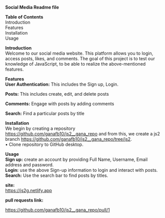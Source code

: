 
**Social Media Readme file**<br>

**Table of Contents**<br>
Introduction<br>
Features<br>
Installation<br>
Usage<br>

**Introduction** <br>
Welcome to our social media website. This platform allows you to login, access posts, likes, and comments. The goal of this project is to test our knowledge of JavaScript, to be able to realize the above-mentioned features.

**Features**<br>
**User Authentication:** This includes the Sign up, Login. <br>

**Posts:** This includes create, edit, and delete posts<br>

**Comments:** Engage with posts by adding comments<br>

**Search:** Find a particular posts by title<br>

**Installation**<br>
We begin by creating a repository  https://github.com/ganafb10/js2__gana_repo  and from this, we create a js2 branch https://github.com/ganafb10/js2__gana_repo/tree/js2. <br>
•	Clone repository to GitHub desktop.


**Usage**  <br>
**Sign up:** create an account by providing Full Name, Username, Email address and password.<br>
**Login:** use the above Sign-up information to login and interact with posts.<br>
**Search:** Use the search bar to find posts by titles.<br>

**site:**<br>
https://js2g.netlify.app<br>

**pull requests link:**<br>

https://github.com/ganafb10/js2__gana_repo/pull/1


